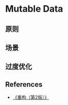 # Mutable Data


## 原则


## 场景


## 过度优化





















































## References
* [《重构（第2版）》](https://book.douban.com/subject/33400354/)
